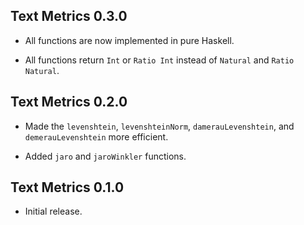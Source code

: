 ## Text Metrics 0.3.0

* All functions are now implemented in pure Haskell.

* All functions return `Int` or `Ratio Int` instead of `Natural` and `Ratio
  Natural`.

## Text Metrics 0.2.0

* Made the `levenshtein`, `levenshteinNorm`, `damerauLevenshtein`, and
  `demerauLevenshtein` more efficient.

* Added `jaro` and `jaroWinkler` functions.

## Text Metrics 0.1.0

* Initial release.
